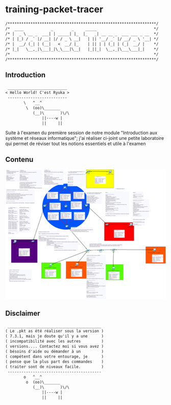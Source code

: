 # training-packet-tracer

```script
/*****************************************************************/
/*  ____            _        _     _____                         */
/* |  _ \ __ _  ___| | _____| |_  |_   _| __ __ _  ___ ___ _ __  */
/* | |_) / _` |/ __| |/ / _ \ __|   | || '__/ _` |/ __/ _ \ '__| */
/* |  __/ (_| | (__|   <  __/ |_    | || | | (_| | (_|  __/ |    */
/* |_|   \__,_|\___|_|\_\___|\__|   |_||_|  \__,_|\___\___|_|    */
/*                                                               */
/*****************************************************************/
```

## Introduction

```script
 __________________________
< Hello World! C'est Ryuka >
 --------------------------
        \   ^__^
         \  (oo)\_______
            (__)\       )\/\
                ||----w |
                ||     ||
```

Suite à l'examen du première session de notre module "Introduction aux système et réseaux informatique"; j'ai réaliser ci-joint une petite laboratoire qui permet de réviser tout les notions essentiels et utile à l'examen

## Contenu

![Part-one Packet-Tracer Overview](part-one-packet-tracer-overview_ryuka25.github.io.png)

## Disclaimer

```script
 _________________________________________
( Le .pkt as été réaliser sous la version )
( 7.3.1, mais je doute qu'il y a une      )
( incompatibilité avec les autres         )
( versions.... Contactez moi si vous avez )
( bésoins d'aide ou démander à un         )
( compétent dans votre entourage, je      )
( pense que la plus part des commandes    )
( traiter sont de niveaux facile.         )
 -----------------------------------------
        o   ^__^
         o  (oo)\_______
            (__)\       )\/\
                ||----w |
                ||     ||
```
